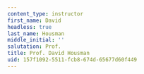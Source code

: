 ```yaml
---
content_type: instructor
first_name: David
headless: true
last_name: Housman
middle_initial: ''
salutation: Prof.
title: Prof. David Housman
uid: 157f1092-5511-fcb8-674d-65677d60f449
---
```

